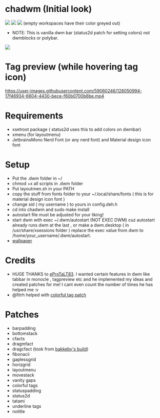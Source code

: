 # chadwm (Initial look)

<img src="https://github.com/siduck76/chadwm/blob/screenshots/screenshots/initial_look.png">
<img src="https://github.com/siduck76/chadwm/blob/screenshots/screenshots/col_layout.png">

<img src="https://github.com/siduck76/chadwm/blob/screenshots/screenshots/occ_act_tags.png">
(empty workspaces have their color greyed out)

- NOTE: This is vanilla dwm bar (status2d patch for setting colors) not dwmblocks or polybar. 

<img src="https://github.com/siduck76/chadwm/blob/screenshots/screenshots/chadwm.png">

# Tag preview (while hovering tag icon)

https://user-images.githubusercontent.com/59060246/128050994-17f46934-6604-4430-bece-f60b0700b6be.mp4

# Requirements

- xsetroot package ( status2d uses this to add colors on dwmbar)
- xmenu (for layoutmenu)
- JetbrainsMono Nerd Font (or any nerd font) and Material design icon font

# Setup 

- Put the .dwm folder in ~/
- chmod +x all scripts in .dwm folder
- Put layoutmen.sh in your PATH 
- copy the stuff from fonts folder to your ~/.local/share/fonts ( this is for material design icon font )
- change sid ( my username ) to yours in config.deh.h
- cd into chadwm and sudo make install
- autostart file must be adjusted for your liking!
- start dwm with exec ~/.dwm/autostart (NOT EXEC DWM) cuz autostart already runs dwm at the last , or make a dwm.desktop ( in /usr/share/xsessions folder ) replace the exec value from dwm to /home/your_username/.dwm/autostart.
- [wallpaper](<img src="https://github.com/siduck76/chadwm/blob/screenshots/screenshots/chad.png">)
# Credits 

- HUGE THANKS to [eProTaLT83](https://www.reddit.com/user/eProTaLT83). I wanted certain features in dwm like tabbar in monocle , tagpreview etc and he implemented my ideas and created patches for me! I   cant even count the number of times he has helped me :v 
- @fitrh helped with [colorful tag patch](https://github.com/fitrh/dwm/issues/1)

# Patches

- barpadding 
- bottomstack
- cfacts
- dragmfact 
- dragcfact (took from [bakkeby's build](https://github.com/bakkeby/dwm-flexipatch))
- fibonacii
- gaplessgrid
- horizgrid
- layoutmenu 
- movestack 
- vanity gaps
- colorful tags
- statuspadding 
- status2d
- tatami 
- underline tags
- notitle

